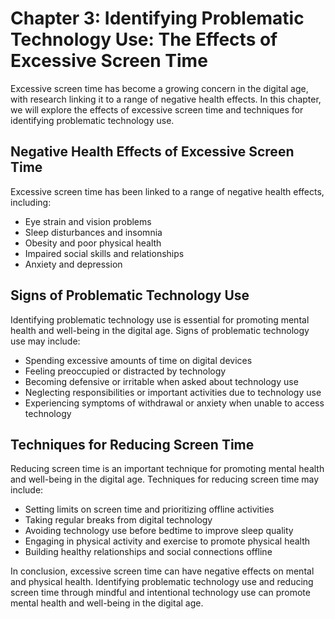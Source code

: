 Chapter 3: Identifying Problematic Technology Use: The Effects of Excessive Screen Time
=======================================================================================

Excessive screen time has become a growing concern in the digital age, with research linking it to a range of negative health effects. In this chapter, we will explore the effects of excessive screen time and techniques for identifying problematic technology use.

Negative Health Effects of Excessive Screen Time
------------------------------------------------

Excessive screen time has been linked to a range of negative health effects, including:

* Eye strain and vision problems
* Sleep disturbances and insomnia
* Obesity and poor physical health
* Impaired social skills and relationships
* Anxiety and depression

Signs of Problematic Technology Use
-----------------------------------

Identifying problematic technology use is essential for promoting mental health and well-being in the digital age. Signs of problematic technology use may include:

* Spending excessive amounts of time on digital devices
* Feeling preoccupied or distracted by technology
* Becoming defensive or irritable when asked about technology use
* Neglecting responsibilities or important activities due to technology use
* Experiencing symptoms of withdrawal or anxiety when unable to access technology

Techniques for Reducing Screen Time
-----------------------------------

Reducing screen time is an important technique for promoting mental health and well-being in the digital age. Techniques for reducing screen time may include:

* Setting limits on screen time and prioritizing offline activities
* Taking regular breaks from digital technology
* Avoiding technology use before bedtime to improve sleep quality
* Engaging in physical activity and exercise to promote physical health
* Building healthy relationships and social connections offline

In conclusion, excessive screen time can have negative effects on mental and physical health. Identifying problematic technology use and reducing screen time through mindful and intentional technology use can promote mental health and well-being in the digital age.
